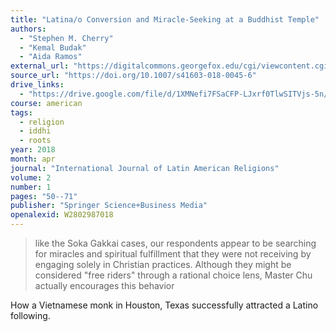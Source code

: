 ```yaml
---
title: "Latina/o Conversion and Miracle-Seeking at a Buddhist Temple"
authors:
  - "Stephen M. Cherry"
  - "Kemal Budak"
  - "Aida Ramos"
external_url: "https://digitalcommons.georgefox.edu/cgi/viewcontent.cgi?article=1049&context=lang_fac"
source_url: "https://doi.org/10.1007/s41603-018-0045-6"
drive_links:
  - "https://drive.google.com/file/d/1XMNefi7FSaCFP-LJxrf0TlwSITVjs-5n/view?usp=drivesdk"
course: american
tags:
  - religion
  - iddhi
  - roots
year: 2018
month: apr
journal: "International Journal of Latin American Religions"
volume: 2
number: 1
pages: "50--71"
publisher: "Springer Science+Business Media"
openalexid: W2802987018
---
```


> like the Soka Gakkai cases, our respondents appear to be searching for miracles and spiritual fulfillment that they were not receiving by engaging solely in Christian practices.
Although they might be considered "free riders" through a rational choice lens, Master Chu actually encourages this behavior

How a Vietnamese monk in Houston, Texas successfully attracted a Latino following.
